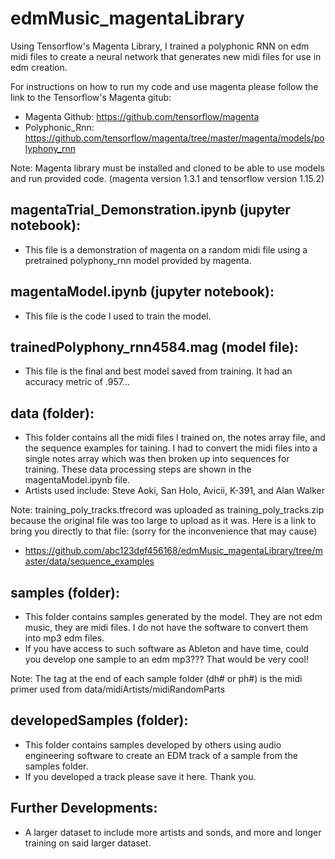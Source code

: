 # edmMusic_magentaLibrary
Using Tensorflow's Magenta Library, I trained a polyphonic RNN on edm midi files to create a neural network that generates new midi files 
for use in edm creation.

For instructions on how to run my code and use magenta please follow the link to the Tensorflow's Magenta gitub:
  - Magenta Github: https://github.com/tensorflow/magenta
  - Polyphonic_Rnn: https://github.com/tensorflow/magenta/tree/master/magenta/models/polyphony_rnn
  
Note: Magenta library must be installed and cloned to be able to use models and run provided code. (magenta version 1.3.1 and tensorflow version 1.15.2)
  
## magentaTrial_Demonstration.ipynb (jupyter notebook):
  - This file is a demonstration of magenta on a random midi file using a pretrained polyphony_rnn model provided by magenta.
  
## magentaModel.ipynb (jupyter notebook):
  - This file is the code I used to train the model.
  
## trainedPolyphony_rnn4584.mag (model file):
  - This file is the final and best model saved from training. It had an accuracy metric of .957...
  
## data (folder):
  - This folder contains all the midi files I trained on, the notes array file, and the sequence examples for taining. I had to convert the midi files into a single notes array which was then broken up into sequences for training. These data processing steps are shown in the magentaModel.ipynb file.
  - Artists used include: Steve Aoki, San Holo, Avicii, K-391, and Alan Walker
  
Note: training_poly_tracks.tfrecord was uploaded as training_poly_tracks.zip because the original file was too large to upload as it was. Here is a link to bring you directly to that file: (sorry for the inconvenience that may cause)  
  - https://github.com/abc123def456168/edmMusic_magentaLibrary/tree/master/data/sequence_examples
  
## samples (folder): 
  - This folder contains samples generated by the model. They are not edm music, they are midi files. I do not have the software to  convert them into mp3 edm files. 
  - If you have access to such software as Ableton and have time, could you develop one sample to an edm mp3??? That would be very cool!

Note: The tag at the end of each sample folder (dh# or ph#) is the midi primer used from data/midiArtists/midiRandomParts

## developedSamples (folder): 
  - This folder contains samples developed by others using audio engineering software to create an EDM track of a sample from the samples folder.
  - If you developed a track please save it here. Thank you.
  
## Further Developments:
  - A larger dataset to include more artists and sonds, and more and longer training on said larger dataset.
